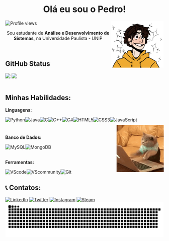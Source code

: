 <!-- Título -->
<h1 align="center"> Olá eu sou o Pedro! </h1>

<!-- Icone -->
<img align="right" height="150" alt="Pedro-Icon" src="./img/icon.png"/>

<!-- Contador de visualizações do perfil -->
<p align="left"> <img src="https://komarev.com/ghpvc/?username=PedroA07&color=yellow" alt="Profile views" /> </p>

<!-- Introdução -->
<p align="center"> Sou estudante de <b>Análise e Desenvolvimento de Sistemas</b>, na Universidade Paulista - UNIP </p><br>

<!-- GitHub Status -->
<h2 align="left"> GitHub Status </h2>

<div>
  <a href="https://github.com/PedroA07"></a>
  <img loading="lazy" height="180em" src="https://github-readme-stats.vercel.app/api?username=PedroA07&show_icons=true&theme=dracula&include_all_commits=true&count_private=true"/>
  <img loading="lazy" height="180em" src="https://github-readme-stats.vercel.app/api/top-langs/?username=PedroA07&layout=compact&langs_count=7&theme=dracula"/> 
</div><br>

<!-- Minhas Skills -->
<h2 align="left"> Minhas Habilidades: </h2>
<!-- Linguagens -->
<p> <b>Linguagens:</b> </p>

<div style="display; inline-block"> 
  <img align="left" height="25px" src="https://img.shields.io/badge/Python-3776AB?style=for-the-badge&logo=python&logoColor=white" alt="Python">
  <img align="left" height="25px" src="https://img.shields.io/badge/Java-ED8B00?style=for-the-badge&logo=openjdk&logoColor=white" alt="Java">
  <img align="left" height="25px" src="https://img.shields.io/badge/C-00599C?style=for-the-badge&logo=c&logoColor=white" alt="C">
  <img align="left" height="25px" src="https://img.shields.io/badge/C%2B%2B-00599C?style=for-the-badge&logo=c%2B%2B&logoColor=white" alt="C++">
  <img align="left" height="25px" src="https://img.shields.io/badge/C%23-239120?style=for-the-badge&logo=c-sharp&logoColor=white" alt="C#">
  <img align="left" height="25px" src="https://img.shields.io/badge/HTML5-E34F26?style=for-the-badge&logo=html5&logoColor=white" alt="HTML5">
  <img align="left" height="25px" src="https://img.shields.io/badge/CSS3-1572B6?style=for-the-badge&logo=css3&logoColor=white" alt="CSS3">
  <img align="left" height="25px" src="https://img.shields.io/badge/JavaScript-F7DF1E?style=for-the-badge&logo=javascript&logoColor=black" alt="JavaScript">

  <!-- Gif -->
  <img align="right" height="150px" src="./img/cat-computer.gif" alt="cat-computer">
</div><br>

<!-- Banco de Dados -->
<br>
<p> <b>Banco de Dados:</b> </p>

<div>
  <img align="left" height="25px" src="https://img.shields.io/badge/MySQL-00000F?style=for-the-badge&logo=mysql&logoColor=white" alt="MySQL">
  <img align="left" height="25px" src="https://img.shields.io/badge/MongoDB-4EA94B?style=for-the-badge&logo=mongodb&logoColor=white" alt="MongoDB">
</div><br>

<!-- Frameworks -->
<br>
<p> <b>Ferramentas:</b> </p>
<div>
  <img align="left" height="25px" src="https://img.shields.io/badge/VSCode-0078D4?style=for-the-badge&logo=visual%20studio%20code&logoColor=white" alt="VScode">
  <img align="left" height="25px" src="https://img.shields.io/badge/Visual_Studio-5C2D91?style=for-the-badge&logo=visual%20studio&logoColor=white" alt="VScommunity">
  <img align="left" height="25px" src="https://img.shields.io/badge/GIT-E44C30?style=for-the-badge&logo=git&logoColor=white" alt="Git">
</div><br>

<!-- Contatos -->
<h2 align="left"> 📞 Contatos: </h2>

<div>
  <a href="https://www.linkedin.com/in/pedroandradepereira/" target="_blank"><img src="https://img.shields.io/badge/LinkedIn-0077B5?style=for-the-badge&logo=linkedin&logoColor=white" target="_blank" alt="LinkedIn"></a>
  <a href="https://twitter.com/home" target="_blank"><img src="https://img.shields.io/badge/Twitter-1DA1F2?style=for-the-badge&logo=twitter&logoColor=white" target="_blank" alt="Twitter"></a>
  <a href="https://www.instagram.com/pedro.drad/" target="_blank"><img src="https://img.shields.io/badge/Instagram-E4405F?style=for-the-badge&logo=instagram&logoColor=white" target="_blank" alt="Instagram"></a>
  <a href="https://steamcommunity.com/id/GamesPedr0/" target="_blank"><img src="https://img.shields.io/badge/Steam-000000?style=for-the-badge&logo=steam&logoColor=white" target="_blank" alt="Steam"></a>
</div>

<picture>
  <source media="(prefers-color-scheme: dark)" srcset="https://raw.githubusercontent.com/PedroA07/PedroA07/output/github-contribution-grid-snake-dark.svg">
  <source media="(prefers-color-scheme: light)" srcset="https://raw.githubusercontent.com/PedroA07/PedroA07/output/github-contribution-grid-snake.svg">
  <img alt="github contribution grid snake animation" src="https://raw.githubusercontent.com/PedroA07/PedroA07/output/github-contribution-grid-snake.svg">
</picture>
